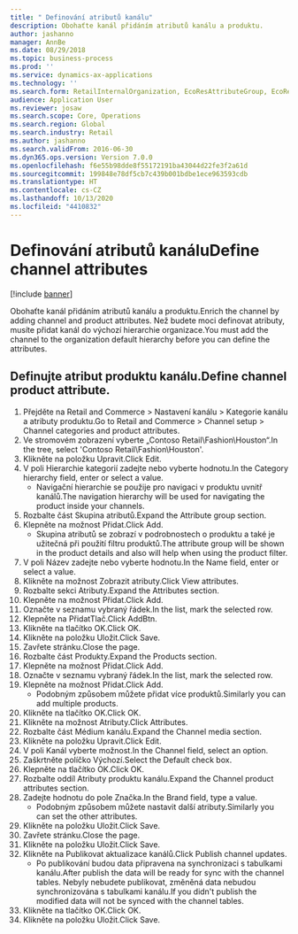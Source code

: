 ```yaml
---
title: " Definování atributů kanálu"
description: Obohaťte kanál přidáním atributů kanálu a produktu.
author: jashanno
manager: AnnBe
ms.date: 08/29/2018
ms.topic: business-process
ms.prod: ''
ms.service: dynamics-ax-applications
ms.technology: ''
ms.search.form: RetailInternalOrganization, EcoResAttributeGroup, EcoResAttributeGroupAttribute, RetailAddChannelItems, RetailCatalogProductAttributeValue, RetailMedia
audience: Application User
ms.reviewer: josaw
ms.search.scope: Core, Operations
ms.search.region: Global
ms.search.industry: Retail
ms.author: jashanno
ms.search.validFrom: 2016-06-30
ms.dyn365.ops.version: Version 7.0.0
ms.openlocfilehash: f6e55b98dde8f55172191ba43044d22fe3f2a61d
ms.sourcegitcommit: 199848e78df5cb7c439b001bdbe1ece963593cdb
ms.translationtype: HT
ms.contentlocale: cs-CZ
ms.lasthandoff: 10/13/2020
ms.locfileid: "4410832"
---
```

# <a name="define-channel-attributes"></a><span data-ttu-id="e56c9-103"> Definování atributů kanálu</span><span class="sxs-lookup"><span data-stu-id="e56c9-103">Define channel attributes</span></span>

[!include [banner](../includes/banner.md)]

<span data-ttu-id="e56c9-104">Obohaťte kanál přidáním atributů kanálu a produktu.</span><span class="sxs-lookup"><span data-stu-id="e56c9-104">Enrich the channel by adding channel and product attributes.</span></span> <span data-ttu-id="e56c9-105">Než budete moci definovat atributy, musíte přidat kanál do výchozí hierarchie organizace.</span><span class="sxs-lookup"><span data-stu-id="e56c9-105">You must add the channel to the organization default hierarchy before you can define the attributes.</span></span>


## <a name="define-channel-product-attribute"></a><span data-ttu-id="e56c9-106">Definujte atribut produktu kanálu.</span><span class="sxs-lookup"><span data-stu-id="e56c9-106">Define channel product attribute.</span></span>
1. <span data-ttu-id="e56c9-107">Přejděte na Retail and Commerce > Nastavení kanálu > Kategorie kanálu a atributy produktu.</span><span class="sxs-lookup"><span data-stu-id="e56c9-107">Go to Retail and Commerce > Channel setup > Channel categories and product attributes.</span></span>
2. <span data-ttu-id="e56c9-108">Ve stromovém zobrazení vyberte „Contoso Retail\Fashion\Houston“.</span><span class="sxs-lookup"><span data-stu-id="e56c9-108">In the tree, select 'Contoso Retail\Fashion\Houston'.</span></span>
3. <span data-ttu-id="e56c9-109">Klikněte na položku Upravit.</span><span class="sxs-lookup"><span data-stu-id="e56c9-109">Click Edit.</span></span>
4. <span data-ttu-id="e56c9-110">V poli Hierarchie kategorií zadejte nebo vyberte hodnotu.</span><span class="sxs-lookup"><span data-stu-id="e56c9-110">In the Category hierarchy field, enter or select a value.</span></span>
    * <span data-ttu-id="e56c9-111">Navigační hierarchie se použije pro navigaci v produktu uvnitř kanálů.</span><span class="sxs-lookup"><span data-stu-id="e56c9-111">The navigation hierarchy will be used for navigating the product inside your channels.</span></span>  
5. <span data-ttu-id="e56c9-112">Rozbalte část Skupina atributů.</span><span class="sxs-lookup"><span data-stu-id="e56c9-112">Expand the Attribute group section.</span></span>
6. <span data-ttu-id="e56c9-113">Klepněte na možnost Přidat.</span><span class="sxs-lookup"><span data-stu-id="e56c9-113">Click Add.</span></span>
    * <span data-ttu-id="e56c9-114">Skupina atributů se zobrazí v podrobnostech o produktu a také je užitečná při použití filtru produktů.</span><span class="sxs-lookup"><span data-stu-id="e56c9-114">The attribute group will be shown in the product details and also will help when using the product filter.</span></span>  
7. <span data-ttu-id="e56c9-115">V poli Název zadejte nebo vyberte hodnotu.</span><span class="sxs-lookup"><span data-stu-id="e56c9-115">In the Name field, enter or select a value.</span></span>
8. <span data-ttu-id="e56c9-116">Klikněte na možnost Zobrazit atributy.</span><span class="sxs-lookup"><span data-stu-id="e56c9-116">Click View attributes.</span></span>
9. <span data-ttu-id="e56c9-117">Rozbalte sekci Atributy.</span><span class="sxs-lookup"><span data-stu-id="e56c9-117">Expand the Attributes section.</span></span>
10. <span data-ttu-id="e56c9-118">Klepněte na možnost Přidat.</span><span class="sxs-lookup"><span data-stu-id="e56c9-118">Click Add.</span></span>
11. <span data-ttu-id="e56c9-119">Označte v seznamu vybraný řádek.</span><span class="sxs-lookup"><span data-stu-id="e56c9-119">In the list, mark the selected row.</span></span>
12. <span data-ttu-id="e56c9-120">Klepněte na PřidatTlač.</span><span class="sxs-lookup"><span data-stu-id="e56c9-120">Click AddBtn.</span></span>
13. <span data-ttu-id="e56c9-121">Klikněte na tlačítko OK.</span><span class="sxs-lookup"><span data-stu-id="e56c9-121">Click OK.</span></span>
14. <span data-ttu-id="e56c9-122">Klikněte na položku Uložit.</span><span class="sxs-lookup"><span data-stu-id="e56c9-122">Click Save.</span></span>
15. <span data-ttu-id="e56c9-123">Zavřete stránku.</span><span class="sxs-lookup"><span data-stu-id="e56c9-123">Close the page.</span></span>
16. <span data-ttu-id="e56c9-124">Rozbalte část Produkty.</span><span class="sxs-lookup"><span data-stu-id="e56c9-124">Expand the Products section.</span></span>
17. <span data-ttu-id="e56c9-125">Klepněte na možnost Přidat.</span><span class="sxs-lookup"><span data-stu-id="e56c9-125">Click Add.</span></span>
18. <span data-ttu-id="e56c9-126">Označte v seznamu vybraný řádek.</span><span class="sxs-lookup"><span data-stu-id="e56c9-126">In the list, mark the selected row.</span></span>
19. <span data-ttu-id="e56c9-127">Klepněte na možnost Přidat.</span><span class="sxs-lookup"><span data-stu-id="e56c9-127">Click Add.</span></span>
    * <span data-ttu-id="e56c9-128">Podobným způsobem můžete přidat více produktů.</span><span class="sxs-lookup"><span data-stu-id="e56c9-128">Similarly you can add multiple products.</span></span>  
20. <span data-ttu-id="e56c9-129">Klikněte na tlačítko OK.</span><span class="sxs-lookup"><span data-stu-id="e56c9-129">Click OK.</span></span>
21. <span data-ttu-id="e56c9-130">Klikněte na možnost Atributy.</span><span class="sxs-lookup"><span data-stu-id="e56c9-130">Click Attributes.</span></span>
22. <span data-ttu-id="e56c9-131">Rozbalte část Médium kanálu.</span><span class="sxs-lookup"><span data-stu-id="e56c9-131">Expand the Channel media section.</span></span>
23. <span data-ttu-id="e56c9-132">Klikněte na položku Upravit.</span><span class="sxs-lookup"><span data-stu-id="e56c9-132">Click Edit.</span></span>
24. <span data-ttu-id="e56c9-133">V poli Kanál vyberte možnost.</span><span class="sxs-lookup"><span data-stu-id="e56c9-133">In the Channel field, select an option.</span></span>
25. <span data-ttu-id="e56c9-134">Zaškrtněte políčko Výchozí.</span><span class="sxs-lookup"><span data-stu-id="e56c9-134">Select the Default check box.</span></span>
26. <span data-ttu-id="e56c9-135">Klepněte na tlačítko OK.</span><span class="sxs-lookup"><span data-stu-id="e56c9-135">Click OK.</span></span>
27. <span data-ttu-id="e56c9-136">Rozbalte oddíl Atributy produktu kanálu.</span><span class="sxs-lookup"><span data-stu-id="e56c9-136">Expand the Channel product attributes section.</span></span>
28. <span data-ttu-id="e56c9-137">Zadejte hodnotu do pole Značka.</span><span class="sxs-lookup"><span data-stu-id="e56c9-137">In the Brand field, type a value.</span></span>
    * <span data-ttu-id="e56c9-138">Podobným způsobem můžete nastavit další atributy.</span><span class="sxs-lookup"><span data-stu-id="e56c9-138">Similarly you can set the other attributes.</span></span>  
29. <span data-ttu-id="e56c9-139">Klikněte na položku Uložit.</span><span class="sxs-lookup"><span data-stu-id="e56c9-139">Click Save.</span></span>
30. <span data-ttu-id="e56c9-140">Zavřete stránku.</span><span class="sxs-lookup"><span data-stu-id="e56c9-140">Close the page.</span></span>
31. <span data-ttu-id="e56c9-141">Klikněte na položku Uložit.</span><span class="sxs-lookup"><span data-stu-id="e56c9-141">Click Save.</span></span>
32. <span data-ttu-id="e56c9-142">Klikněte na Publikovat aktualizace kanálů.</span><span class="sxs-lookup"><span data-stu-id="e56c9-142">Click Publish channel updates.</span></span>
    * <span data-ttu-id="e56c9-143">Po publikování budou data připravena na synchronizaci s tabulkami kanálu.</span><span class="sxs-lookup"><span data-stu-id="e56c9-143">After publish the data will be ready for sync with the channel tables.</span></span> <span data-ttu-id="e56c9-144">Nebyly nebudete publikovat, změněná data nebudou synchronizována s tabulkami kanálu.</span><span class="sxs-lookup"><span data-stu-id="e56c9-144">If you didn't publish the modified data will not be synced with the channel tables.</span></span>  
33. <span data-ttu-id="e56c9-145">Klikněte na tlačítko OK.</span><span class="sxs-lookup"><span data-stu-id="e56c9-145">Click OK.</span></span>
34. <span data-ttu-id="e56c9-146">Klikněte na položku Uložit.</span><span class="sxs-lookup"><span data-stu-id="e56c9-146">Click Save.</span></span>


